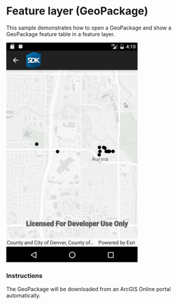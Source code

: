 # Feature layer (GeoPackage)

This sample demonstrates how to open a GeoPackage and show a GeoPackage feature table in a feature layer.

<img src="FeatureLayerGeoPackage.jpg" width="350"/>

### Instructions

The GeoPackage will be downloaded from an ArcGIS Online portal automatically.